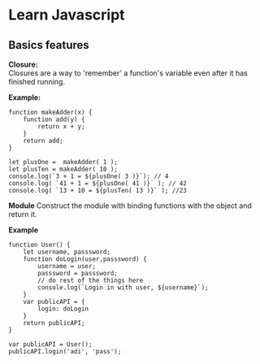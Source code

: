 # Learn Javascript 

## Basics features

**Closure:**  
Closures  are a way to 'remember' a function's variable even after it has finished running. 

**Example:** 
```
function makeAdder(x) {  
    function add(y) {    
        return x + y;    
    } 
    return add;  
}  
   
let plusOne =  makeAdder( 1 );    
let plusTen = makeAdder( 10 );    
console.log(`3 + 1 = ${plusOne( 3 )}`); // 4  
console.log( `41 + 1 = ${plusOne( 41 )}` ); // 42  
console.log( `13 + 10 = ${plusTen( 13 )}` ); //23  
```
**Module**
Construct the module with binding functions with the object and return it.

**Example**
```
function User() {
    let username, passsword;
    function doLogin(user,passsword) {
        username = user;
        passsword = passsword;
        // do rest of the things here
        console.log(`Login in with user, ${username}`);
    }
    var publicAPI = {
        login: doLogin
    }
    return publicAPI;
}

var publicAPI = User();
publicAPI.login('adi', 'pass');
```